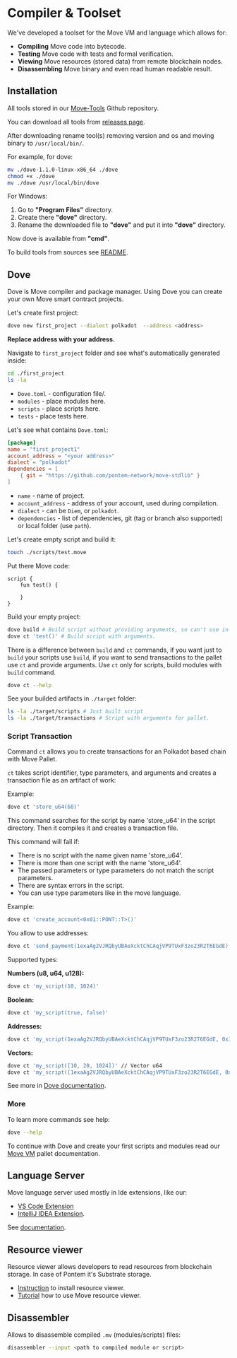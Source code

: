 # Compiler & Toolset

We've developed a toolset for the Move VM and language which allows for:

* **Compiling** Move code into bytecode.
* **Testing** Move code with tests and formal verification.
* **Viewing** Move resources (stored data) from remote blockchain nodes.
* **Disassembling** Move binary and even read human readable result.

## Installation

All tools stored in our [Move-Tools](https://github.com/pontem-network/dove) Github repository.

You can download all tools from [releases page](https://github.com/pontem-network/dove/releases).

After downloading rename tool(s) removing version and os and moving binary to `/usr/local/bin/`.

For example, for dove:

```sh
mv ./dove-1.1.0-linux-x86_64 ./dove
chmod +x ./dove
mv ./dove /usr/local/bin/dove
```

For Windows:

1. Go to **"Program Files"** directory.
2. Create there **"dove"** directory.
3. Rename the downloaded file to **"dove"** and put it into **"dove"** directory.

Now dove is available from **"cmd"**.

To build tools from sources see [README](https://github.com/pontem-network/dove#move-tools).

## Dove

Dove is Move compiler and package manager. Using Dove you can create your own Move smart contract projects.

Let's create first project:

```sh
dove new first_project --dialect polkadot  --address <address>
```

**Replace address with your address.**

Navigate to `first_project` folder and see what's automatically generated inside:

```sh
cd ./first_project
ls -la
```

* `Dove.toml` - configuration file/.
* `modules` - place modules here.
* `scripts` - place scripts here.
* `tests` - place tests here.

Let's see what contains `Dove.toml`:

```toml
[package]
name = "first_project1"
account_address = "<your address>"
dialect = "polkadot"
dependencies = [
    { git = "https://github.com/pontem-network/move-stdlib" }
]
```

* `name` - name of project.
* `account_address` - address of your account, used during compilation.
* `dialect` - can be `Diem`, or `polkadot`.
* `dependencies` - list of dependencies, git (tag or branch also supported) or local folder (use `path`).

Let's create empty script and build it:

```sh
touch ./scripts/test.move
```

Put there Move code:

```rustc
script {
    fun test() {

    }
}
```

Build your empty project:

```sh
dove build # Build script without providing arguments, so can't use in pallet.
dove ct 'test()' # Build script with arguments.
```

There is a difference between `build` and `ct` commands, if you want just to `build` your scripts use `build`, if you want to send transactions to the pallet use `ct` and provide arguments. Use `ct` only for scripts, build modules with `build` command.

```sh
dove ct --help
```

See your builded artifacts in `./target` folder:

```sh
ls -la ./target/scripts # Just built script
ls -la ./target/transactions # Script with arguments for pallet.
```

### Script Transaction

Command `ct` allows you to create transactions for an Polkadot based chain with Move Pallet.

`ct` takes script identifier, type parameters, and arguments and creates a transaction file as an artifact of work:

Example:

```sh
dove ct 'store_u64(60)'
```

This command searches for the script by name 'store_u64' in the script directory. Then it compiles it and creates a transaction file.

This command will fail if:

* There is no script with the name given name 'store_u64'.
* There is more than one script with the name 'store_u64'.
* The passed parameters or type parameters do not match the script parameters.
* There are syntax errors in the script.
* You can use type parameters like in the move language.

Example:

```sh
dove ct 'create_account<0x01::PONT::T>()'
```

You allow to use addresses:

```sh
dove ct 'send_payment(1exaAg2VJRQbyUBAeXcktChCAqjVP9TUxF3zo23R2T6EGdE)'
```

Supported types:

**Numbers (u8, u64, u128):**

```sh
dove ct 'my_script(10, 1024)'
```

**Boolean:**

```sh
dove ct 'my_script(true, false)'
```

**Addresses:**

```sh
dove ct 'my_script(1exaAg2VJRQbyUBAeXcktChCAqjVP9TUxF3zo23R2T6EGdE, 0x1CF326C5AAA5AF9F0E2791E66310FE8F044FAADAF12567EAA0976959D1F7731F)'
```

**Vectors:**

```sh
dove ct 'my_script([10, 20, 1024])' // Vector u64
dove ct 'my_script([1exaAg2VJRQbyUBAeXcktChCAqjVP9TUxF3zo23R2T6EGdE, 0x1CF326C5AAA5AF9F0E2791E66310FE8F044FAADAF12567EAA0976959D1F7731F, 0x01])' // Vector addresses.
```

See more in [Dove documentation](https://github.com/pontem-network/dove#arguments).

### More

To learn more commands see help:

```sh
dove --help
```

To continue with Dove and create your first scripts and modules read our [Move VM](../move_vm/scripts.md) pallet documentation.


## Language Server

Move language server used mostly in Ide extensions, like our:
  
* [VS Code Extension](https://marketplace.visualstudio.com/items?itemName=PontemNetwork.move-language) 
* [IntelliJ IDEA Extension](https://plugins.jetbrains.com/plugin/14721-move-language).

See [documentation](https://github.com/pontem-network/dove#language-server).

## Resource viewer

Resource viewer allows developers to read resources from blockchain storage. In case of Pontem it's Substrate storage.

* [Instruction](https://github.com/pontem-network/dove/blob/master/resource-viewer/README.md) to install resource viewer.
* [Tutorial](../tutorials/watch_resources.md) how to use Move resource viewer.

## Disassembler

Allows to disassemble compiled `.mv` (modules/scripts) files:

```sh
disassembler --input <path to compiled module or script>
```
